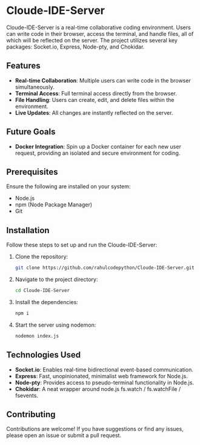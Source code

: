 # Cloude-IDE-Server

Cloude-IDE-Server is a real-time collaborative coding environment. Users can write code in their browser, access the terminal, and handle files, all of which will be reflected on the server. The project utilizes several key packages: Socket.io, Express, Node-pty, and Chokidar.

## Features

- **Real-time Collaboration**: Multiple users can write code in the browser simultaneously.
- **Terminal Access**: Full terminal access directly from the browser.
- **File Handling**: Users can create, edit, and delete files within the environment.
- **Live Updates**: All changes are instantly reflected on the server.

## Future Goals

- **Docker Integration**: Spin up a Docker container for each new user request, providing an isolated and secure environment for coding.

## Prerequisites

Ensure the following are installed on your system:

- Node.js
- npm (Node Package Manager)
- Git

## Installation

Follow these steps to set up and run the Cloude-IDE-Server:

1. Clone the repository:
   ```sh
   git clone https://github.com/rahulcodepython/Cloude-IDE-Server.git
   ```

3. Navigate to the project directory:
   ```sh
   cd Cloude-IDE-Server
   ```

5. Install the dependencies:
   ```sh
   npm i
   ```

7. Start the server using nodemon:
   ```sh
   nodemon index.js
   ```

## Technologies Used

- **Socket.io**: Enables real-time bidirectional event-based communication.
- **Express**: Fast, unopinionated, minimalist web framework for Node.js.
- **Node-pty**: Provides access to pseudo-terminal functionality in Node.js.
- **Chokidar**: A neat wrapper around node.js fs.watch / fs.watchFile / fsevents.


## Contributing

Contributions are welcome! If you have suggestions or find any issues, please open an issue or submit a pull request.
